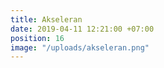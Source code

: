 ```yaml
---
title: Akseleran
date: 2019-04-11 12:21:00 +07:00
position: 16
image: "/uploads/akseleran.png"
---
```


